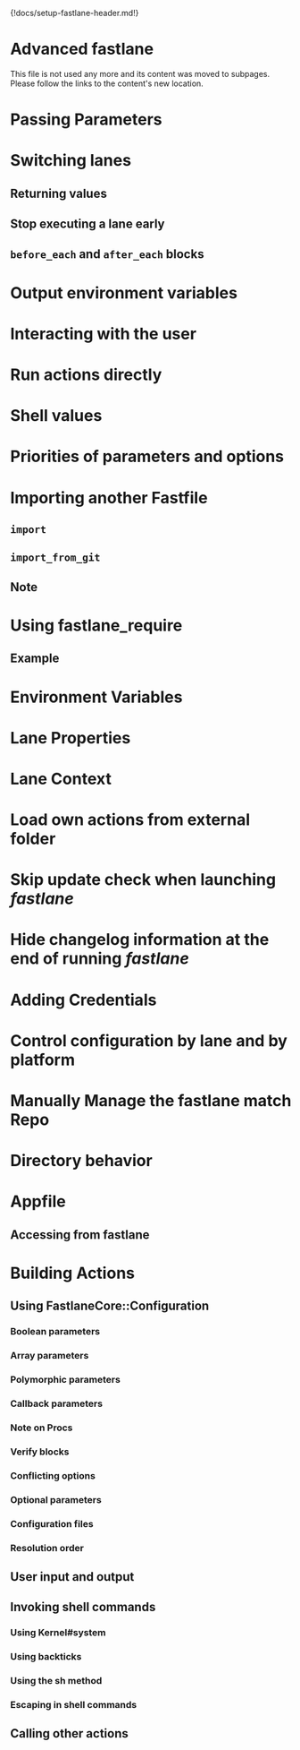 {!docs/setup-fastlane-header.md!}

# Advanced fastlane

This file is not used any more and its content was moved to subpages. Please follow the links to the content's new location.

<script type="text/javascript">
// Closure-wrapped for security.
(function () {
    var anchorMap = {
        // templates
        "A": "/advanced/actions/",
        "B": "/advanced/Appfile/",
        "C": "/advanced/Fastfile/",
        "D": "/advanced/lanes/",
        "E": "/advanced/other/",
        "F": "/advanced/fastlane/",
        // actual anchors
        "passing-parameters": "/advanced/lanes/",
        "switching-lanes": "/advanced/lanes/",
        "output-environment-variables": "/advanced/fastlane/",
        "interacting-with-the-user": "/advanced/actions/",
        "run-actions-directly": "/advanced/actions/",
        "shell-values": "/advanced/actions/",
        "priorities-of-parameters-and-options": "/advanced/fastlane/",
        "importing-another-fastfile": "/advanced/Fastfile/",
        "using-fastlane_require": "/advanced/Fastfile/",
        "environment-variables": "/advanced/other/",
        "lane-properties": "/advanced/lanes/",
        "lane-context": "/advanced/lanes/",
        "load-own-actions-from-external-folder": "/advanced/Fastfile/",
        "skip-update-check-when-launching-fastlane": "/advanced/fastlane/",
        "hide-changelog-information-at-the-end-of-running-fastlane": "/advanced/fastlane/",
        "adding-credentials": "/advanced/other/",
        "control-configuration-by-lane-and-by-platform": "/advanced/lanes/",
        "manually-manage-the-fastlane-match-repo": "/advanced/other/",
        "directory-behavior": "/advanced/fastlane/",
        "appfile": "/advanced/Appfile/",
        "building-actions": "/advanced/actions/",
    }
    /*
    * Best practice for extracting hashes:
    * https://stackoverflow.com/a/10076097/151365
    */
    var hash = window.location.hash.substring(1);
    if (hash) {
        /*
        * Best practice for javascript redirects: 
        * https://stackoverflow.com/a/506004/151365
        */
        if (anchorMap[hash]) {
            link = anchorMap[hash] + '#' + hash;
            console.log('hash=' + hash + ' => link=' + link);
            window.location.replace(link);
        }
    }
})();
</script>

# Passing Parameters

# Switching lanes
## Returning values
## Stop executing a lane early
## `before_each` and `after_each` blocks

# Output environment variables

# Interacting with the user

# Run actions directly

# Shell values

# Priorities of parameters and options

# Importing another Fastfile
## `import`
## `import_from_git`
## Note

# Using fastlane_require
## Example

# Environment Variables

# Lane Properties

# Lane Context

# Load own actions from external folder

# Skip update check when launching _fastlane_

# Hide changelog information at the end of running _fastlane_

# Adding Credentials

# Control configuration by lane and by platform

# Manually Manage the fastlane match Repo

# Directory behavior

# Appfile
## Accessing from fastlane

# Building Actions
## Using FastlaneCore::Configuration
### Boolean parameters
### Array parameters
### Polymorphic parameters
### Callback parameters
### Note on Procs
### Verify blocks
### Conflicting options
### Optional parameters
### Configuration files
### Resolution order
## User input and output
## Invoking shell commands
### Using Kernel#system
### Using backticks
### Using the sh method
### Escaping in shell commands
## Calling other actions